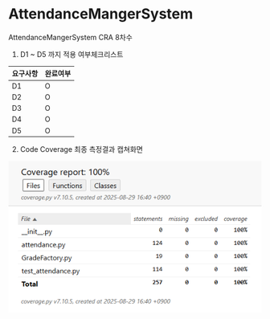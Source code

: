 # AttendanceMangerSystem
AttendanceMangerSystem CRA 8차수

1. D1 ~ D5 까지 적용 여부체크리스트

   
|요구사항| 완료여부 |
|------|------|
|D1| O    |
|D2| O    |
|D3| O    |
|D4| O    |
|D5| O    |


2. Code Coverage 최종 측정결과 캡쳐화면


![img.png](img.png)